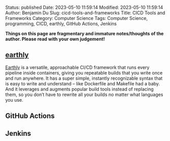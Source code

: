 Status: published
Date: 2023-05-10 11:59:14
Modified: 2023-05-10 11:59:14
Author: Benjamin Du
Slug: cicd-tools-and-frameworks
Title: CICD Tools and Frameworks
Category: Computer Science
Tags: Computer Science, programming, CICD, earthly, GitHub Actions, Jenkins

**Things on this page are fragmentary and immature notes/thoughts of the author. Please read with your own judgement!**

## [earthly](https://github.com/earthly/earthly)
[Earthly](https://github.com/earthly/earthly)
is a versatile, approachable CI/CD framework that runs every pipeline inside containers, 
giving you repeatable builds that you write once and run anywhere. 
It has a super simple, instantly recognizable syntax that is easy to write and understand – like Dockerfile and Makefile had a baby. 
And it leverages and augments popular build tools instead of replacing them, so you don’t have to rewrite all your builds no matter what languages you use.


## GitHub Actions

## Jenkins
